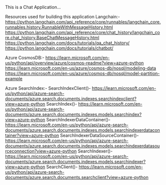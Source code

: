 This is a Chat Application...

Resources used for building this application
Langchain:-
https://python.langchain.com/api_reference/core/runnables/langchain_core.runnables.history.RunnableWithMessageHistory.html
https://python.langchain.com/api_reference/core/chat_history/langchain_core.chat_history.BaseChatMessageHistory.html
https://python.langchain.com/docs/tutorials/qa_chat_history/
https://python.langchain.com/docs/tutorials/chatbot/

Azure CosmosDB:-
https://learn.microsoft.com/en-us/python/api/overview/azure/cosmos-readme?view=azure-python
https://learn.microsoft.com/en-us/azure/cosmos-db/nosql/modeling-data
https://learn.microsoft.com/en-us/azure/cosmos-db/nosql/model-partition-example


Azure SearchIndex:-
SearchIndexClient()- https://learn.microsoft.com/en-us/python/api/azure-search-documents/azure.search.documents.indexes.searchindexclient?view=azure-python
SearchIndex()- https://learn.microsoft.com/en-us/python/api/azure-search-documents/azure.search.documents.indexes.models.searchindex?view=azure-python
SearchIndexerDataContainer()- https://learn.microsoft.com/en-us/python/api/azure-search-documents/azure.search.documents.indexes.models.searchindexerdatacontainer?view=azure-python
SearchIndexerDataSourceContainer()- https://learn.microsoft.com/en-us/python/api/azure-search-documents/azure.search.documents.indexes.models.searchindexerdatasourceconnection?view=azure-python
SearchIndexer()- https://learn.microsoft.com/en-us/python/api/azure-search-documents/azure.search.documents.indexes.models.searchindexer?view=azure-python
SearchClient()- https://learn.microsoft.com/en-us/python/api/azure-search-documents/azure.search.documents.searchclient?view=azure-python